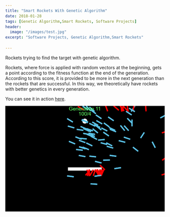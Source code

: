```yaml
---
title: "Smart Rockets With Genetic Algorithm"
date: 2018-01-28
tags: [Genetic Algorithm,Smart Rockets, Software Projects]
header:
  image: "/images/test.jpg"
excerpt: "Software Projects, Genetic Algorithm,Smart Rockets"

---
```

Rockets trying to find the target with genetic algorithm.

Rockets, where force is applied with random vectors at the beginning, gets a point according to the fitness function at the end of the generation.
According to this score, it is provided to be more in the next generation than the rockets that are successful.
In this way, we theoretically have rockets with better genetics in every generation.

You can see it in action [here](https://editor.p5js.org/kerimembel/sketches/gAwMXmmwN).

![Result](/images/rockets_result.png)